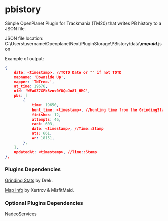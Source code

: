 # pbistory

Simple OpenPlanet Plugin for Trackmania (TM20) that writes PB history to a JSON file.

JSON file location: C:\Users\username\OpenplanetNext\PluginStorage\PBistory\data\\_**mapuid**_.json

Example of output:

```json
{
    date: <timestamp>, //TOTD Date or "" if not TOTD
    mapname: 'Downside Up',
    mapper: 'TNTree.',
    at_time: 19676,
    uid: 'WEa0Z7XFk8zus0YUQuJo8l_HMC',
    pbs: [
        {
            time: 19650,
            hunt_time: <timestamp>, //hunting time from the GrindingStats plugin
            finishes: 12,
            attempts: 46,
            rank: 603,
            date: <timestamp>, //Time::Stamp
            ats: 661,
            wr: 18151,
        },
    ],
    updatedAt: <timestamp>, //Time::Stamp
},
```

### Plugins Dependencies

[Grinding Stats](https://openplanet.dev/plugin/grindingstats) by Drek.

[Map Info](https://openplanet.dev/plugin/mapinfo) by Xertrov & MisfitMaid.

### Optional Plugins Dependencies

NadeoServices
